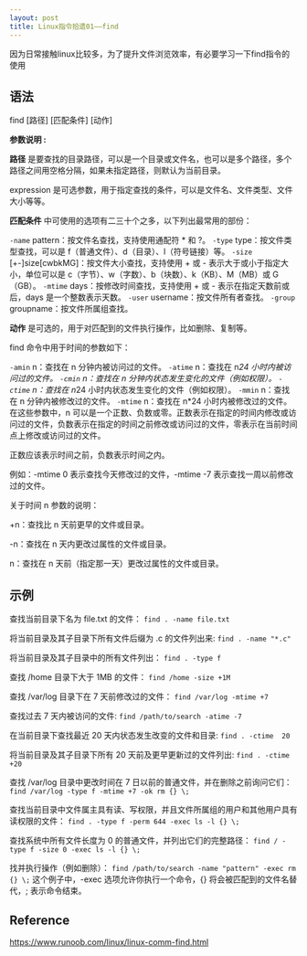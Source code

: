 ```yaml
---
layout: post
title: Linux指令拾遗01——find
---
```


因为日常接触linux比较多，为了提升文件浏览效率，有必要学习一下find指令的使用

## 语法

find [路径] [匹配条件] [动作]

**参数说明 :**

**路径** 是要查找的目录路径，可以是一个目录或文件名，也可以是多个路径，多个路径之间用空格分隔，如果未指定路径，则默认为当前目录。

expression 是可选参数，用于指定查找的条件，可以是文件名、文件类型、文件大小等等。

**匹配条件** 中可使用的选项有二三十个之多，以下列出最常用的部份：

`-name` pattern：按文件名查找，支持使用通配符 * 和 ?。
`-type` type：按文件类型查找，可以是 f（普通文件）、d（目录）、l（符号链接）等。
`-size` [+-]size[cwbkMG]：按文件大小查找，支持使用 + 或 - 表示大于或小于指定大小，单位可以是 c（字节）、w（字数）、b（块数）、k（KB）、M（MB）或 G（GB）。
`-mtime` days：按修改时间查找，支持使用 + 或 - 表示在指定天数前或后，days 是一个整数表示天数。
`-user` username：按文件所有者查找。
`-group` groupname：按文件所属组查找。

**动作** 是可选的，用于对匹配到的文件执行操作，比如删除、复制等。

find 命令中用于时间的参数如下：

`-amin` n：查找在 n 分钟内被访问过的文件。
`-atime` n：查找在 n*24 小时内被访问过的文件。
`-cmin` n：查找在 n 分钟内状态发生变化的文件（例如权限）。
`-ctime` n：查找在 n*24 小时内状态发生变化的文件（例如权限）。
`-mmin` n：查找在 n 分钟内被修改过的文件。
`-mtime` n：查找在 n*24 小时内被修改过的文件。
在这些参数中，n 可以是一个正数、负数或零。正数表示在指定的时间内修改或访问过的文件，负数表示在指定的时间之前修改或访问过的文件，零表示在当前时间点上修改或访问过的文件。

正数应该表示时间之前，负数表示时间之内。

例如：-mtime 0 表示查找今天修改过的文件，-mtime -7 表示查找一周以前修改过的文件。

关于时间 n 参数的说明：

+n：查找比 n 天前更早的文件或目录。

-n：查找在 n 天内更改过属性的文件或目录。

n：查找在 n 天前（指定那一天）更改过属性的文件或目录。

## 示例

查找当前目录下名为 file.txt 的文件：
`find . -name file.txt`

将当前目录及其子目录下所有文件后缀为 .c 的文件列出来:
`find . -name "*.c"`

将当前目录及其子目录中的所有文件列出：
`find . -type f`

查找 /home 目录下大于 1MB 的文件：
`find /home -size +1M`

查找 /var/log 目录下在 7 天前修改过的文件：
`find /var/log -mtime +7`

查找过去 7 天内被访问的文件:
`find /path/to/search -atime -7`

在当前目录下查找最近 20 天内状态发生改变的文件和目录:
`find . -ctime  20`

将当前目录及其子目录下所有 20 天前及更早更新过的文件列出:
`find . -ctime  +20`

查找 /var/log 目录中更改时间在 7 日以前的普通文件，并在删除之前询问它们：
`find /var/log -type f -mtime +7 -ok rm {} \;`

查找当前目录中文件属主具有读、写权限，并且文件所属组的用户和其他用户具有读权限的文件：
`find . -type f -perm 644 -exec ls -l {} \;`

查找系统中所有文件长度为 0 的普通文件，并列出它们的完整路径：
`find / -type f -size 0 -exec ls -l {} \;`

找并执行操作（例如删除）：
`find /path/to/search -name "pattern" -exec rm {} \;`
这个例子中，-exec 选项允许你执行一个命令，{} 将会被匹配到的文件名替代，\; 表示命令结束。

## Reference

https://www.runoob.com/linux/linux-comm-find.html
